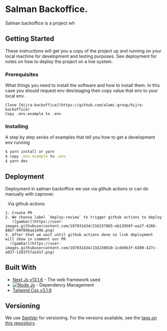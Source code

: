 # Salman Backoffice.

Salman backoffice is a project wh

## Getting Started
These instructions will get you a copy of the project up and running on your local machine for development and testing purposes. See deployment for notes on how to deploy the project on a live system.

### Prerequisites
What things you need to install the software and how to install them. In this case you should request env dev/staging then copy value that env to your local env.

```
Clone [Hijra-backoffice](https://github.com/alami-group/hijra-backoffice)
Copy .env.example to .env
```

### Installing

A step by step series of examples that tell you how to get a development env running

```jsx
$ yarn install or yarn
$ copy .env.example to .env
$ yarn dev
```
## Deployment

Deployment in salman backoffice we use via github actions or can do manually with caprover.

&nbsp; Via github actions

```
1. Create PR 
2. We choose label `deploy-review` to trigger github actions to deploy
   ![gambar](https://user-images.githubusercontent.com/107031434/216237865-eb13950f-ea2f-4266-88b7-99f896ae1496.png)
3. After that we wait until github actions done so link deployment will show in comment our PR
  ![gambar](https://user-images.githubusercontent.com/107031434/216238010-1cd49b3f-6300-427c-a037-1283f57a141f.png)
```

## Built With

* [Next Js v13.1.6](https://nextjs.org/docs/getting-started) - The web framework used
* [![Node Js](https://badge.fury.io/js/node.svg)](https://badge.fury.io/js/node) - Dependency Management
* [Tailwind Css v3.1.8](https://tailwindcss.com/docs)

## Versioning

We use [SemVer](http://semver.org/) for versioning. For the versions available, see the [tags on this repository](https://github.com/your/project/tags). 



